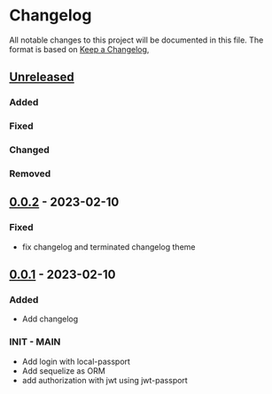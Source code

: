 # Changelog

All notable changes to this project will be documented in this file.
The format is based on [Keep a Changelog](https://keepachangelog.com/en/1.0.0/),

## [Unreleased]
### Added 
### Fixed
### Changed
### Removed

## [0.0.2] - 2023-02-10
### Fixed
- fix changelog and terminated changelog theme

## [0.0.1] - 2023-02-10
### Added
- Add changelog

### INIT - MAIN
- Add login with local-passport
- Add sequelize as ORM
- add authorization with jwt using jwt-passport

[unreleased]: https://github.com/sergioriosp04/scaffold-nestjs/compare/v1.0.0...HEAD
[0.0.2]: https://github.com/sergioriosp04/scaffold-nestjs/compare/v0.0.1...v0.0.2
[0.0.1]: https://github.com/sergioriosp04/scaffold-nestjs/releases/tag/v0.0.1
